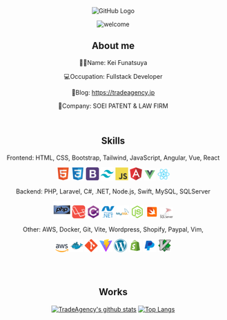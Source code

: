 <div align="center">
<img src="https://user-images.githubusercontent.com/45201545/99141222-83983780-268c-11eb-90eb-ba70d213d088.gif" alt="GitHub Logo" width="150" height="150" />

![welcome](https://user-images.githubusercontent.com/45201545/99147983-7436df80-26c8-11eb-9c63-3a2c981ce93f.gif)

<h2>About me</h2>

🦸‍♂️Name: Kei Funatsuya

💻Occupation: Fullstack Developer

📖Blog: https://tradeagency.jp

🏢Company: SOEI PATENT & LAW FIRM 

<br>
<h2>Skills</h2>

Frontend: HTML, CSS, Bootstrap, Tailwind, JavaScript, Angular, Vue, React

<img src = 'https://raw.githubusercontent.com/funatsuya/funatsuya/main/images/html.svg' width='30'/> <img src = 'https://raw.githubusercontent.com/funatsuya/funatsuya/main/images/css.svg' width='30'/> <img src = 'https://raw.githubusercontent.com/funatsuya/funatsuya/main/images/bootstrap.svg' width='30'/> <img src = 'https://raw.githubusercontent.com/funatsuya/funatsuya/main/images/tailwind.svg' width='30'/> <img src = 'https://raw.githubusercontent.com/funatsuya/funatsuya/main/images/js.svg' width='30'/> <img src = 'https://raw.githubusercontent.com/funatsuya/funatsuya/main/images/angular.svg' width='28'/> <img src = 'https://raw.githubusercontent.com/funatsuya/funatsuya/main/images/vue.svg' width='28'/> <img src = 'https://raw.githubusercontent.com/funatsuya/funatsuya/main/images/react.svg' width='28'/>

Backend: PHP, Laravel, C#, .NET, Node.js, Swift, MySQL, SQLServer

<img src = 'https://raw.githubusercontent.com/funatsuya/funatsuya/main/images/php.svg' width='40'/> <img src = 'https://raw.githubusercontent.com/funatsuya/funatsuya/main/images/laravel.svg' width='30'/> <img src = 'https://raw.githubusercontent.com/funatsuya/funatsuya/main/images/csharp.svg' width='30'/> <img src = 'https://raw.githubusercontent.com/funatsuya/funatsuya/main/images/microsoft-dotnet.svg' width='30'/> <img src = 'https://raw.githubusercontent.com/funatsuya/funatsuya/main/images/mysql.svg' width='30'/> <img src = 'https://raw.githubusercontent.com/funatsuya/funatsuya/main/images/node-js.svg' width='30'/> <img src = 'https://raw.githubusercontent.com/funatsuya/funatsuya/main/images/swift.svg' width='30'/> <img src = 'https://raw.githubusercontent.com/funatsuya/funatsuya/main/images/sql-server.svg' width='30'/>

Other: AWS, Docker, Git, Vite, Wordpress, Shopify, Paypal, Vim, 

<img src = 'https://raw.githubusercontent.com/funatsuya/funatsuya/main/images/aws.svg' width='30'/> <img src = 'https://raw.githubusercontent.com/funatsuya/funatsuya/main/images/docker.svg' width='30'/> <img src = 'https://raw.githubusercontent.com/funatsuya/funatsuya/main/images/git.svg' width='30'/> <img src = 'https://raw.githubusercontent.com/funatsuya/funatsuya/main/images/vite.svg' width='30'/> <img src = 'https://raw.githubusercontent.com/funatsuya/funatsuya/main/images/wordpress.svg' width='30'/> <img src = 'https://raw.githubusercontent.com/funatsuya/funatsuya/main/images/shopify.svg' width='30'/> <img src = 'https://raw.githubusercontent.com/funatsuya/funatsuya/main/images/paypal.svg' width='30'/> <img src = 'https://raw.githubusercontent.com/funatsuya/funatsuya/main/images/vim.svg' width='30'/>

<br>
<br>
<h2>Works</h2>


<a href="https://github.com/funatsuya/github-readme-stats">
<img align="center" src="https://github-readme-stats-khaki-seven-34.vercel.app/api?username=funatsuya&count_private=true&theme=slateorange&bg_color=30,c9d6ff,e2e2e2&show_icons=true" alt="TradeAgency's github stats"></a>

<a href="https://github.com/funatsuya/github-readme-stats">
<img align="center" src="https://github-readme-stats.vercel.app/api/top-langs/?username=funatsuya&theme=slateorange&bg_color=30,c9d6ff,e2e2e2&count_private=true" alt="Top Langs">
</a>

</div>
